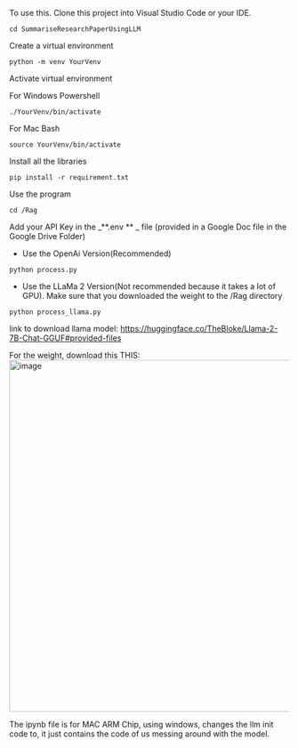 
To use this. Clone this project into Visual Studio Code or your IDE.

```
cd SummariseResearchPaperUsingLLM
```

Create a virtual environment
```
python -m venv YourVenv
```

Activate virtual environment

For Windows Powershell
```
./YourVenv/bin/activate
```

For Mac Bash
```
source YourVenv/bin/activate
```

Install all the libraries

```
pip install -r requirement.txt
```

Use the program

```
cd /Rag
```

Add your API Key in the _**.env ** _ file (provided in a Google Doc file in the Google Drive Folder)



- Use the OpenAi Version(Recommended)
```
python process.py
```

- Use the LLaMa 2 Version(Not recommended because it takes a lot of GPU). Make sure that you downloaded the weight to the /Rag directory
```
python process_llama.py
```

link to download llama model: https://huggingface.co/TheBloke/Llama-2-7B-Chat-GGUF#provided-files

For the weight, download this THIS: <img width="633" alt="image" src="https://github.com/ngoinhaoto/SummariseResearchPaperUsingLLM/assets/68233426/7e850c54-a520-44bc-a15e-412bdc6a8ed9">

The ipynb file is for MAC ARM Chip, using windows, changes the llm init code to, it just contains the code of us messing around with the model.


